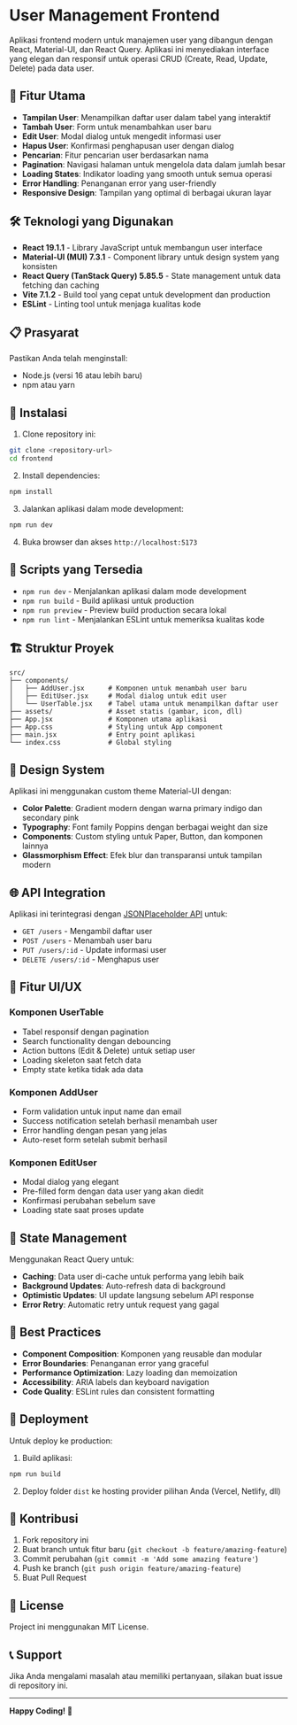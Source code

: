 # User Management Frontend

Aplikasi frontend modern untuk manajemen user yang dibangun dengan React, Material-UI, dan React Query. Aplikasi ini menyediakan interface yang elegan dan responsif untuk operasi CRUD (Create, Read, Update, Delete) pada data user.

## 🚀 Fitur Utama

- **Tampilan User**: Menampilkan daftar user dalam tabel yang interaktif
- **Tambah User**: Form untuk menambahkan user baru
- **Edit User**: Modal dialog untuk mengedit informasi user
- **Hapus User**: Konfirmasi penghapusan user dengan dialog
- **Pencarian**: Fitur pencarian user berdasarkan nama
- **Pagination**: Navigasi halaman untuk mengelola data dalam jumlah besar
- **Loading States**: Indikator loading yang smooth untuk semua operasi
- **Error Handling**: Penanganan error yang user-friendly
- **Responsive Design**: Tampilan yang optimal di berbagai ukuran layar

## 🛠️ Teknologi yang Digunakan

- **React 19.1.1** - Library JavaScript untuk membangun user interface
- **Material-UI (MUI) 7.3.1** - Component library untuk design system yang konsisten
- **React Query (TanStack Query) 5.85.5** - State management untuk data fetching dan caching
- **Vite 7.1.2** - Build tool yang cepat untuk development dan production
- **ESLint** - Linting tool untuk menjaga kualitas kode

## 📋 Prasyarat

Pastikan Anda telah menginstall:
- Node.js (versi 16 atau lebih baru)
- npm atau yarn

## 🔧 Instalasi

1. Clone repository ini:
```bash
git clone <repository-url>
cd frontend
```

2. Install dependencies:
```bash
npm install
```

3. Jalankan aplikasi dalam mode development:
```bash
npm run dev
```

4. Buka browser dan akses `http://localhost:5173`

## 📜 Scripts yang Tersedia

- `npm run dev` - Menjalankan aplikasi dalam mode development
- `npm run build` - Build aplikasi untuk production
- `npm run preview` - Preview build production secara lokal
- `npm run lint` - Menjalankan ESLint untuk memeriksa kualitas kode

## 🏗️ Struktur Proyek

```
src/
├── components/
│   ├── AddUser.jsx      # Komponen untuk menambah user baru
│   ├── EditUser.jsx     # Modal dialog untuk edit user
│   └── UserTable.jsx    # Tabel utama untuk menampilkan daftar user
├── assets/              # Asset statis (gambar, icon, dll)
├── App.jsx              # Komponen utama aplikasi
├── App.css              # Styling untuk App component
├── main.jsx             # Entry point aplikasi
└── index.css            # Global styling
```

## 🎨 Design System

Aplikasi ini menggunakan custom theme Material-UI dengan:
- **Color Palette**: Gradient modern dengan warna primary indigo dan secondary pink
- **Typography**: Font family Poppins dengan berbagai weight dan size
- **Components**: Custom styling untuk Paper, Button, dan komponen lainnya
- **Glassmorphism Effect**: Efek blur dan transparansi untuk tampilan modern

## 🌐 API Integration

Aplikasi ini terintegrasi dengan [JSONPlaceholder API](https://jsonplaceholder.typicode.com) untuk:
- `GET /users` - Mengambil daftar user
- `POST /users` - Menambah user baru
- `PUT /users/:id` - Update informasi user
- `DELETE /users/:id` - Menghapus user

## 📱 Fitur UI/UX

### Komponen UserTable
- Tabel responsif dengan pagination
- Search functionality dengan debouncing
- Action buttons (Edit & Delete) untuk setiap user
- Loading skeleton saat fetch data
- Empty state ketika tidak ada data

### Komponen AddUser
- Form validation untuk input name dan email
- Success notification setelah berhasil menambah user
- Error handling dengan pesan yang jelas
- Auto-reset form setelah submit berhasil

### Komponen EditUser
- Modal dialog yang elegant
- Pre-filled form dengan data user yang akan diedit
- Konfirmasi perubahan sebelum save
- Loading state saat proses update

## 🔄 State Management

Menggunakan React Query untuk:
- **Caching**: Data user di-cache untuk performa yang lebih baik
- **Background Updates**: Auto-refresh data di background
- **Optimistic Updates**: UI update langsung sebelum API response
- **Error Retry**: Automatic retry untuk request yang gagal

## 🎯 Best Practices

- **Component Composition**: Komponen yang reusable dan modular
- **Error Boundaries**: Penanganan error yang graceful
- **Performance Optimization**: Lazy loading dan memoization
- **Accessibility**: ARIA labels dan keyboard navigation
- **Code Quality**: ESLint rules dan consistent formatting

## 🚀 Deployment

Untuk deploy ke production:

1. Build aplikasi:
```bash
npm run build
```

2. Deploy folder `dist` ke hosting provider pilihan Anda (Vercel, Netlify, dll)

## 🤝 Kontribusi

1. Fork repository ini
2. Buat branch untuk fitur baru (`git checkout -b feature/amazing-feature`)
3. Commit perubahan (`git commit -m 'Add some amazing feature'`)
4. Push ke branch (`git push origin feature/amazing-feature`)
5. Buat Pull Request

## 📄 License

Project ini menggunakan MIT License.

## 📞 Support

Jika Anda mengalami masalah atau memiliki pertanyaan, silakan buat issue di repository ini.

---

**Happy Coding! 🎉**

